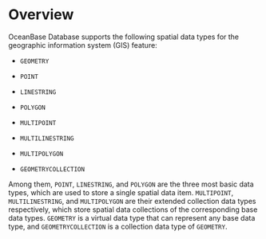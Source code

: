 # Overview

OceanBase Database supports the following spatial data types for the geographic information system (GIS) feature:

* `GEOMETRY`

* `POINT`

* `LINESTRING`

* `POLYGON`

* `MULTIPOINT`

* `MULTILINESTRING`

* `MULTIPOLYGON`

* `GEOMETRYCOLLECTION`

Among them, `POINT`, `LINESTRING`, and `POLYGON` are the three most basic data types, which are used to store a single spatial data item. `MULTIPOINT`, `MULTILINESTRING`, and `MULTIPOLYGON` are their extended collection data types respectively, which store spatial data collections of the corresponding base data types. `GEOMETRY` is a virtual data type that can represent any base data type, and `GEOMETRYCOLLECTION` is a collection data type of `GEOMETRY`. 
